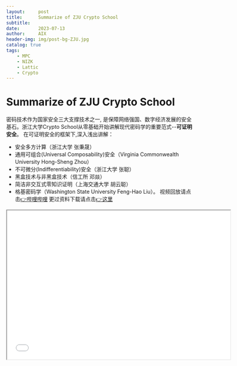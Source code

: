 ```yaml
---
layout:     post
title:      Summarize of ZJU Crypto School
subtitle:   
date:       2023-07-13
author:     AIX
header-img: img/post-bg-ZJU.jpg
catalog: true
tags:
    - MPC
    - NIZK
    - Lattic
    - Crypto
---
```


# Summarize of ZJU Crypto School
密码技术作为国家安全三大支撑技术之一, 是保障网络强国、数字经济发展的安全基石。浙江大学Crypto School从零基础开始讲解现代密码学的重要范式--**可证明安全**。
在可证明安全的框架下,深入浅出讲解：
- 安全多方计算（浙江大学 张秉晟）
- 通用可组合(Universal Composability)安全（Virginia Commonwealth University Hong-Sheng Zhou）
- 不可微分(Indifferentiability)安全（浙江大学 张聪）
- 黑盒技术与非黑盒技术（信工所 邓燚）
- 简洁非交互式零知识证明（上海交通大学 胡云聪）
- 格基密码学（Washington State University Feng-Hao Liu）。
视频回放请点击[👉哔哩哔哩](https://space.bilibili.com/500096368/channel/collectiondetail?sid=1482130)
更过资料下载请点击[👉这里](/assets/ZJU_Crypto_School/ZJU_Crypto_School.zip)
<div style="text-align: center;">
<iframe src="/assets/ZJU_Crypto_School/2023-7-12-Summarize_of_ZJU_Crypto_School.pdf" width="600px" height="400px">Summarize of ZJU Crypto School</iframe></div>